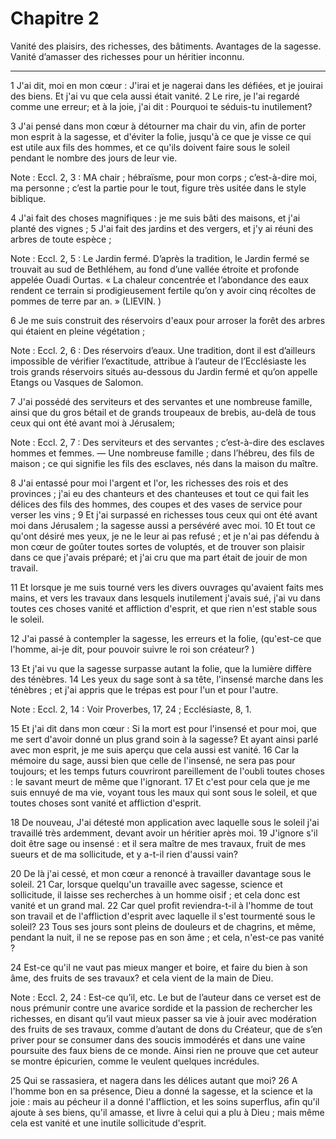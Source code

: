 # Chapitre 2

Vanité des plaisirs, des richesses, des bâtiments.
Avantages de la sagesse.
Vanité d’amasser des richesses pour un héritier inconnu.

***

1 J'ai dit, moi en mon cœur : J'irai et je nagerai dans les défiées, et je jouirai des biens. Et j'ai vu que cela aussi était vanité. 2 Le rire, je l'ai regardé comme une erreur; et à la joie, j'ai dit : Pourquoi te séduis-tu inutilement?


3 J'ai pensé dans mon cœur à détourner ma chair du vin, afin de porter mon esprit à la sagesse, et d'éviter la folie, jusqu'à ce que je visse ce qui est utile aux fils des hommes, et ce qu'ils doivent faire sous le soleil pendant le nombre des jours de leur vie.

<span class="bible-note">Note : </span> Eccl. 2, 3 : MA chair ; hébraïsme, pour mon corps ; c’est-à-dire moi, ma personne ; c’est la partie pour le tout, figure très usitée dans le style biblique.

4 J'ai fait des choses magnifiques : je me suis bâti des maisons, et j'ai planté des vignes ; 5 J'ai fait des jardins et des vergers, et j'y ai réuni des arbres de toute espèce ;

<span class="bible-note">Note : </span> Eccl. 2, 5 : Le Jardin fermé. D’après la tradition, le Jardin fermé se trouvait au sud de Bethléhem, au fond d’une vallée étroite et profonde appelée Ouadi Ourtas. « La chaleur concentrée et l’abondance des eaux rendent ce terrain si prodigieusement fertile qu’on y avoir cinq récoltes de pommes de terre par an. » (LIEVIN. )

6 Je me suis construit des réservoirs d'eaux pour arroser la forêt des arbres qui étaient en pleine végétation ;

<span class="bible-note">Note : </span> Eccl. 2, 6 : Des réservoirs d’eaux. Une tradition, dont il est d’ailleurs impossible de vérifier l’exactitude, attribue à l’auteur de l’Ecclésiaste les trois grands réservoirs situés au-dessous du Jardin fermé et qu’on appelle Etangs ou Vasques de Salomon.

7 J'ai possédé des serviteurs et des servantes et une nombreuse famille, ainsi que du gros bétail et de grands troupeaux de brebis, au-delà de tous ceux qui ont été avant moi à Jérusalem;

<span class="bible-note">Note : </span> Eccl. 2, 7 : Des serviteurs et des servantes ; c’est-à-dire des esclaves hommes et femmes. ― Une nombreuse famille ; dans l’hébreu, des fils de maison ; ce qui signifie les fils des esclaves, nés dans la maison du maître.

8 J'ai entassé pour moi l'argent et l'or, les richesses des rois et des provinces ; j'ai eu des chanteurs et des chanteuses et tout ce qui fait les délices des fils des hommes, des coupes et des vases de service pour verser les vins ; 9 Et j'ai surpassé en richesses tous ceux qui ont été avant moi dans Jérusalem ; la sagesse aussi a persévéré avec moi. 10 Et tout ce qu'ont désiré mes yeux, je ne le leur ai pas refusé ; et je n'ai pas défendu à mon cœur de goûter toutes sortes de voluptés, et de trouver son plaisir dans ce que j'avais préparé; et j'ai cru que ma part était de jouir de mon travail.


11 Et lorsque je me suis tourné vers les divers ouvrages qu'avaient faits mes mains, et vers les travaux dans lesquels inutilement j'avais sué, j'ai vu dans toutes ces choses vanité et affliction d'esprit, et que rien n'est stable sous le soleil.


12 J'ai passé à contempler la sagesse, les erreurs et la folie, (qu'est-ce que l'homme, ai-je dit, pour pouvoir suivre le roi son créateur? )


13 Et j'ai vu que la sagesse surpasse autant la folie, que la lumière diffère des ténèbres. 14 Les yeux du sage sont à sa tête, l'insensé marche dans les ténèbres ; et j'ai appris que le trépas est pour l'un et pour l'autre.

<span class="bible-note">Note : </span> Eccl. 2, 14 : Voir Proverbes, 17, 24 ; Ecclésiaste, 8, 1.


15 Et j'ai dit dans mon cœur : Si la mort est pour l'insensé et pour moi, que me sert d'avoir donné un plus grand soin à la sagesse? Et ayant ainsi parlé avec mon esprit, je me suis aperçu que cela aussi est vanité. 16 Car la mémoire du sage, aussi bien que celle de l'insensé, ne sera pas pour toujours; et les temps futurs couvriront pareillement de l'oubli toutes choses : le savant meurt de même que l'ignorant. 17 Et c'est pour cela que je me suis ennuyé de ma vie, voyant tous les maux qui sont sous le soleil, et que toutes choses sont vanité et affliction d'esprit.


18 De nouveau, J'ai détesté mon application avec laquelle sous le soleil j'ai travaillé très ardemment, devant avoir un héritier après moi. 19 J'ignore s'il doit être sage ou insensé : et il sera maître de mes travaux, fruit de mes sueurs et de ma sollicitude, et y a-t-il rien d'aussi vain?


20 De là j'ai cessé, et mon cœur a renoncé à travailler davantage sous le soleil. 21 Car, lorsque quelqu'un travaille avec sagesse, science et sollicitude, il laisse ses recherches à un homme oisif ; et cela donc est vanité et un grand mal. 22 Car quel profit reviendra-t-il à l'homme de tout son travail et de l'affliction d'esprit avec laquelle il s'est tourmenté sous le soleil? 23 Tous ses jours sont pleins de douleurs et de chagrins, et même, pendant la nuit, il ne se repose pas en son âme ; et cela, n'est-ce pas vanité ?


24 Est-ce qu'il ne vaut pas mieux manger et boire, et faire du bien à son âme, des fruits de ses travaux? et cela vient de la main de Dieu.

<span class="bible-note">Note : </span> Eccl. 2, 24 : Est-ce qu’il, etc. Le but de l’auteur dans ce verset est de nous prémunir contre une avarice sordide et la passion de rechercher les richesses, en disant qu’il vaut mieux passer sa vie à jouir avec modération des fruits de ses travaux, comme d’autant de dons du Créateur, que de s’en priver pour se consumer dans des soucis immodérés et dans une vaine poursuite des faux biens de ce monde. Ainsi rien ne prouve que cet auteur se montre épicurien, comme le veulent quelques incrédules.

25 Qui se rassasiera, et nagera dans les délices autant que moi? 26 A l'homme bon en sa présence, Dieu a donné la sagesse, et la science et la joie : mais au pécheur il a donné l'affliction, et les soins superflus, afin qu'il ajoute à ses biens, qu'il amasse, et livre à celui qui a plu à Dieu ; mais même cela est vanité et une inutile sollicitude d'esprit.

